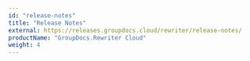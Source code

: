 ```yaml
---
id: "release-notes"
title: "Release Notes"
external: https://releases.groupdocs.cloud/rewriter/release-notes/
productName: "GroupDocs.Rewriter Cloud"
weight: 4
---
```

